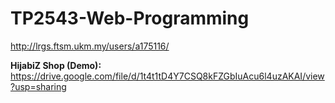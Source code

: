# TP2543-Web-Programming

http://lrgs.ftsm.ukm.my/users/a175116/


**HijabiZ Shop (Demo):**
https://drive.google.com/file/d/1t4t1tD4Y7CSQ8kFZGbIuAcu6l4uzAKAI/view?usp=sharing
